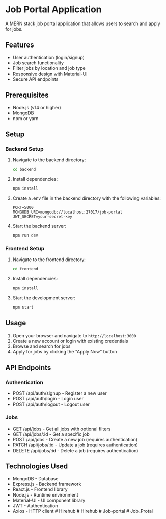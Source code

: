 # Job Portal Application

A MERN stack job portal application that allows users to search and apply for jobs.

## Features

- User authentication (login/signup)
- Job search functionality
- Filter jobs by location and job type
- Responsive design with Material-UI
- Secure API endpoints

## Prerequisites

- Node.js (v14 or higher)
- MongoDB
- npm or yarn

## Setup

### Backend Setup

1. Navigate to the backend directory:
   ```bash
   cd backend
   ```

2. Install dependencies:
   ```bash
   npm install
   ```

3. Create a .env file in the backend directory with the following variables:
   ```
   PORT=5000
   MONGODB_URI=mongodb://localhost:27017/job-portal
   JWT_SECRET=your-secret-key
   ```

4. Start the backend server:
   ```bash
   npm run dev
   ```

### Frontend Setup

1. Navigate to the frontend directory:
   ```bash
   cd frontend
   ```

2. Install dependencies:
   ```bash
   npm install
   ```

3. Start the development server:
   ```bash
   npm start
   ```

## Usage

1. Open your browser and navigate to `http://localhost:3000`
2. Create a new account or login with existing credentials
3. Browse and search for jobs
4. Apply for jobs by clicking the "Apply Now" button

## API Endpoints

### Authentication
- POST /api/auth/signup - Register a new user
- POST /api/auth/login - Login user
- POST /api/auth/logout - Logout user

### Jobs
- GET /api/jobs - Get all jobs with optional filters
- GET /api/jobs/:id - Get a specific job
- POST /api/jobs - Create a new job (requires authentication)
- PATCH /api/jobs/:id - Update a job (requires authentication)
- DELETE /api/jobs/:id - Delete a job (requires authentication)

## Technologies Used

- MongoDB - Database
- Express.js - Backend framework
- React.js - Frontend library
- Node.js - Runtime environment
- Material-UI - UI component library
- JWT - Authentication
- Axios - HTTP client #   H i r e h u b  
 #   H I r e h u b  
 #   J o b - p o r t a l  
 #   J o b _ P r o t a l  
 